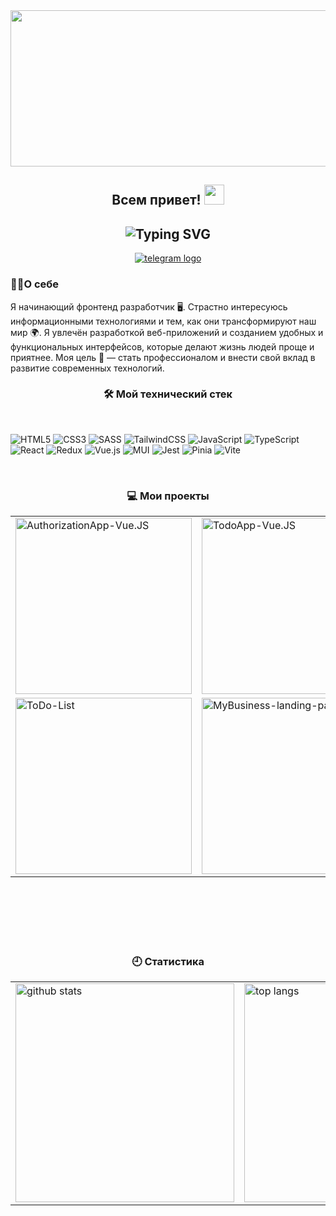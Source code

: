 <!-- Картинка  -->

<div align="center">
  <img height="250" width="600" src="https://user-images.githubusercontent.com/74038190/225813708-98b745f2-7d22-48cf-9150-083f1b00d6c9.gif"  />
</div>

<!-- Анимированное приветсвие кто я  -->

<div align="center">
<h2>
 Всем привет!
  <img src="https://github.com/blackcater/blackcater/raw/main/images/Hi.gif" height="32"/>
</h2>
  <h2>
  <img align="center" src="https://readme-typing-svg.demolab.com?font=Fira+Code&pause=1000&color=C2F7CE&center=true&vCenter=true&random=false&width=435&lines=%D0%9C%D0%B5%D0%BD%D1%8F+%D0%B7%D0%BE%D0%B2%D1%83%D1%82+%D0%A0%D0%BE%D0%BC%D0%B0+%E2%9C%8C;%D0%AF+Frontend+Developer+" alt="Typing SVG"/>
</h2>
</div>

<!-- Контакты -->
<div align="center">
  <a href="https://t.me/Roma_x100" target="_blank">
    <img src="https://img.shields.io/badge/Telegram-2CA5E0?style=for-the-badge&logo=telegram&logoColor=white" alt="telegram logo"  />
  </a>
</div>

<!-- Кратко о себе -->
<h3>👩‍💻О себе</h3>
<p>Я начинающий фронтенд разработчик 🖥️. Страстно интересуюсь информационными технологиями и тем, как они трансформируют наш мир 🌍. Я увлечён разработкой веб-приложений и созданием удобных и функциональных интерфейсов, которые делают жизнь людей проще и приятнее. Моя цель 🎯 — стать профессионалом и внести свой вклад в развитие современных технологий.
</p>

<!-- Описание технического стека -->
<h3 align="center">🛠 Мой технический стек</h3>

<br>

![HTML5](https://img.shields.io/badge/html5-%23E34F26.svg?style=for-the-badge&logo=html5&logoColor=white)
![CSS3](https://img.shields.io/badge/css3-%231572B6.svg?style=for-the-badge&logo=css3&logoColor=white)
![SASS](https://img.shields.io/badge/SASS-hotpink.svg?style=for-the-badge&logo=SASS&logoColor=white)
![TailwindCSS](https://img.shields.io/badge/tailwindcss-%2338B2AC.svg?style=for-the-badge&logo=tailwind-css&logoColor=white)
![JavaScript](https://img.shields.io/badge/javascript-%23323330.svg?style=for-the-badge&logo=javascript&logoColor=%23F7DF1E)
![TypeScript](https://img.shields.io/badge/typescript-%23007ACC.svg?style=for-the-badge&logo=typescript&logoColor=white)
![React](https://img.shields.io/badge/react-%2320232a.svg?style=for-the-badge&logo=react&logoColor=%2361DAFB)
![Redux](https://img.shields.io/badge/redux-%23593d88.svg?style=for-the-badge&logo=redux&logoColor=white)
![Vue.js](https://img.shields.io/badge/vuejs-%2335495e.svg?style=for-the-badge&logo=vuedotjs&logoColor=%234FC08D)
![MUI](https://img.shields.io/badge/MUI-%230081CB.svg?style=for-the-badge&logo=mui&logoColor=white)
![Jest](https://img.shields.io/badge/-jest-%23C21325?style=for-the-badge&logo=jest&logoColor=white)
![Pinia](https://img.shields.io/badge/-Pinia-ffe165?style=for-the-badge&logo=Pinia&labelColor=fffcf0&logoColor=ffe165)
![Vite](https://img.shields.io/badge/vite-%23646CFF.svg?style=for-the-badge&logo=vite&logoColor=white)

<br/>
<!-- Описание проектов -->
<h3 align="center"> 💻 Мои проекты</h3>

<div align="center">
  <table>
    <tr>
      <td>
        <a href="https://github.com/SubbotinRoman/AuthorizationApp-Vue.JS">
          <img width="282" src="https://github-readme-stats.vercel.app/api/pin/?username=SubbotinRoman&repo=AuthorizationApp-Vue.JS&theme=neon&hide_border=true" alt="AuthorizationApp-Vue.JS">
        </a>
      </td>
      <td>
        <a href="https://github.com/SubbotinRoman/TodoApp-Vue.JS">
          <img width="282" src="https://github-readme-stats.vercel.app/api/pin/?username=SubbotinRoman&repo=TodoApp-Vue.JS&theme=neon&hide_border=true" alt="TodoApp-Vue.JS">
        </a>
      </td>
      <td>
        <a href="https://github.com/SubbotinRoman/CounterApp-React.JS">
          <img width="282" src="https://github-readme-stats.vercel.app/api/pin/?username=SubbotinRoman&repo=CounterApp-React.JS&theme=neon&hide_border=true" alt="counter-app">
        </a>
      </td>
    </tr>
    <tr>
      <td>
        <a href="https://github.com/SubbotinRoman/ToDoList-JS">
          <img width="282" src="https://github-readme-stats.vercel.app/api/pin/?username=SubbotinRoman&repo=ToDoList-JS&theme=neon&hide_border=true" alt="ToDo-List">
        </a>
      </td>
      <td>
        <a href="https://github.com/SubbotinRoman/MyBusiness-landing-page">
          <img width="282" src="https://github-readme-stats.vercel.app/api/pin/?username=SubbotinRoman&repo=MyBusiness-landing-page&theme=neon&hide_border=true" alt="MyBusiness-landing-page">
        </a>
      </td>
      <td>
        <a href="https://github.com/SubbotinRoman/yamaguchi-first-layout">
          <img width="282" src="https://github-readme-stats.vercel.app/api/pin/?username=SubbotinRoman&repo=yamaguchi-second-layout&theme=neon&hide_border=true" alt="yamaguchi-second-layout">
        </a>
      </td>
    </tr>
  </table>
</div>

<br/><br/><br/><br/><br/>

<!-- Статистика профиля -->
<h3 align="center">🕘 Статистика</h3>

<div align="center">
  <table>
    <tr>
      <td>
        <img width="350" src="https://github-readme-stats.vercel.app/api?username=SubbotinRoman&show_icons=true&theme=neon&hide_border=true&card_width=350&rank_icon=github" alt="github stats"/>
      </td>
      <td>
        <img width="350" src="https://github-readme-stats.vercel.app/api/top-langs/?username=SubbotinRoman&layout=compact&theme=neon&hide_border=true&card_width=350&langs_count=6" alt="top langs"/>
      </td>
    </tr>
  </table>
</div>

